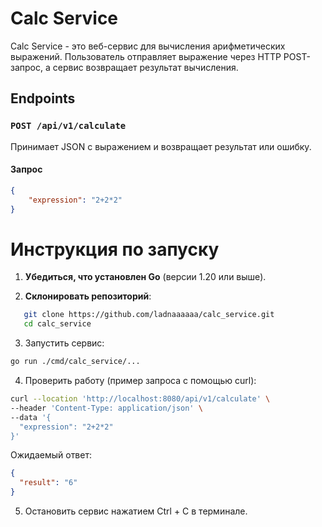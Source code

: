# Calc Service

Calc Service - это веб-сервис для вычисления арифметических выражений. Пользователь отправляет выражение через HTTP POST-запрос, а сервис возвращает результат вычисления.

## Endpoints

### `POST /api/v1/calculate`

Принимает JSON с выражением и возвращает результат или ошибку.

#### Запрос

```json
{
    "expression": "2+2*2"
}
```

# Инструкция по запуску

1. **Убедиться, что установлен Go** (версии 1.20 или выше).  

2. **Склонировать репозиторий**:
```bash
   git clone https://github.com/ladnaaaaaa/calc_service.git
   cd calc_service
```
3. Запустить сервис:
```bash
go run ./cmd/calc_service/...
```
4. Проверить работу (пример запроса с помощью curl):
```bash
curl --location 'http://localhost:8080/api/v1/calculate' \
--header 'Content-Type: application/json' \
--data '{
  "expression": "2+2*2"
}'
```

Ожидаемый ответ:
```json
{
  "result": "6"
}
```

5. Остановить сервис нажатием Ctrl + C в терминале.
